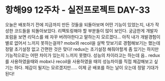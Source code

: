 # 항해99 12주차 - 실전프로젝트 DAY-33

오늘은 배포하기 전에 지금까지 만든 것들을 되돌아보며 어떤 기능이 있었는지, 내가 작성한 코드들을 되돌아보았다.
리팩토링해야 할 부분들이 많이 보인다. 궁금한게 개발자 포럼을 보면 리덕스를 왜 자꾸 버려야한다고 말하는지 모르겠다... 아직 내가 개발경험이 별로 없어서 느끼지 못하는걸까? mobx와 recoil을 살짝 맛보기로 경험해보기는 했는데 정말 초기설정 없고 간편한 것은 맞다! redux는 초기설정 해줘야할게 좀 있기는 하지만 기능적으로는 어떤 차이가 있는지 느끼지 못했다. 성능의 차이라고는 하는데 음.. redux를 사용하였을때와 mobx나 recoil을 사용하였을 때의 성능차이를 직접 체감해보고 싶기는 하다. 체감이 될지는 모르겠지만..... 이제 곧 배포를 하는 날이 오는데 정말 기대가 된다!
